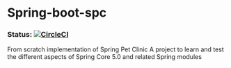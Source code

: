 # Spring-boot-spc

### Status: [![CircleCI](https://circleci.com/gh/LennartCockx/spring-boot-spc.svg?style=svg)](https://circleci.com/gh/LennartCockx/spring-boot-spc)


From scratch implementation of Spring Pet Clinic
A project to learn and test the different aspects of Spring Core 5.0 and related Spring modules
